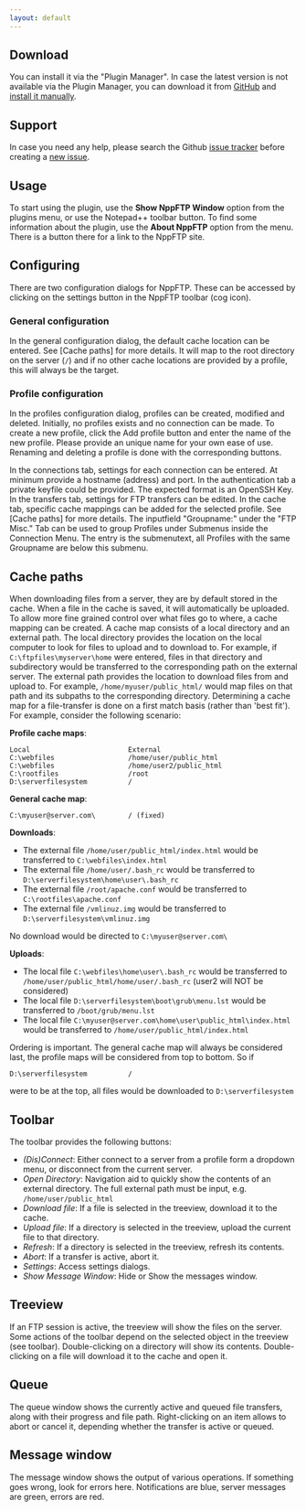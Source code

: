 ```yaml
---
layout: default
---
```


## Download

You can install it via the "Plugin Manager". In case the latest version is not available via the Plugin Manager, you can download it from [GitHub](https://github.com/ashkulz/NppFTP/releases/latest) and [install it manually](http://docs.notepad-plus-plus.org/index.php?title=Plugin_Development#How_to_install_a_plugin).

## Support

In case you need any help, please search the Github [issue tracker](https://github.com/ashkulz/NppFTP/issues) before creating a [new issue](https://github.com/ashkulz/NppFTP/issues/new).

## Usage

To start using the plugin, use the **Show NppFTP Window** option from the plugins menu, or use the Notepad++ toolbar button. To find some information about the plugin, use the **About NppFTP** option from the menu. There is a button there for a link to the NppFTP site.

## Configuring
There are two configuration dialogs for NppFTP. These can be accessed by clicking on the settings button in the NppFTP toolbar (cog icon).

### General configuration
In the general configuration dialog, the default cache location can be entered. See [Cache paths] for more details. It will map to the root directory on the server (`/`) and if no other cache locations are provided by a profile, this will always be the target.

### Profile configuration
In the profiles configuration dialog, profiles can be created, modified and deleted. Initially, no profiles exists and no connection can be made. To create a new profile, click the Add profile button and enter the name of the new profile. Please provide an unique name for your own ease of use. Renaming and deleting a profile is done with the corresponding buttons.

In the connections tab, settings for each connection can be entered. At minimum provide a hostname (address) and port. In the authentication tab a private keyfile could be provided. The expected format is an OpenSSH Key. In the transfers tab, settings for FTP transfers can be edited. In the cache tab, specific cache mappings can be added for the selected profile. See [Cache paths] for more details. The inputfield "Groupname:" under the "FTP Misc." Tab can be used to group Profiles under Submenus inside the Connection Menu. The entry is the submenutext, all Profiles with the same Groupname are below this submenu.

## Cache paths
When downloading files from a server, they are by default stored in the cache. When a file in the cache is saved, it will automatically be uploaded. To allow more fine grained control over what files go to where, a cache mapping can be created. A cache map consists of a local directory and an external path. The local directory provides the location on the local computer to look for files to upload and to download to. For example, if `C:\ftpfiles\myserver\home` were entered, files in that directory and subdirectory would be transferred to the corresponding path on the external server. The external path provides the location to download files from and upload to. For example, `/home/myuser/public_html/` would map files on that path and its subpaths to the corresponding directory. Determining a cache map for a file-transfer is done on a first match basis (rather than 'best fit'). For example, consider the following scenario:

**Profile cache maps**:
```
Local                        External
C:\webfiles                  /home/user/public_html
C:\webfiles                  /home/user2/public_html
C:\rootfiles                 /root
D:\serverfilesystem          /
```

**General cache map**:
```
C:\myuser@server.com\        / (fixed)
```

**Downloads**:

* The external file `/home/user/public_html/index.html` would be transferred to `C:\webfiles\index.html`
* The external file `/home/user/.bash_rc` would be transferred to `D:\serverfilesystem\home\user\.bash_rc`
* The external file `/root/apache.conf` would be transferred to `C:\rootfiles\apache.conf`
* The external file `/vmlinuz.img` would be transferred to `D:\serverfilesystem\vmlinuz.img`

No download would be directed to `C:\myuser@server.com\`

**Uploads**:

* The local file `C:\webfiles\home\user\.bash_rc` would be transferred to `/home/user/public_html/home/user/.bash_rc` (user2 will NOT be considered)
* The local file `D:\serverfilesystem\boot\grub\menu.lst` would be transferred to `/boot/grub/menu.lst`
* The local file `C:\myuser@server.com\home\user\public_html\index.html` would be transferred to `/home/user/public_html/index.html`

Ordering is important. The general cache map will always be considered last, the profile maps will be considered from top to bottom. So if
```
D:\serverfilesystem          /
```
were to be at the top, all files would be downloaded to `D:\serverfilesystem`

## Toolbar

The toolbar provides the following buttons:

* _(Dis)Connect_: Either connect to a server from a profile form a dropdown menu, or disconnect from the current server.
* _Open Directory_: Navigation aid to quickly show the contents of an external directory. The full external path must be input, e.g. `/home/user/public_html`
* _Download file_: If a file is selected in the treeview, download it to the cache.
* _Upload file_: If a directory is selected in the treeview, upload the current file to that directory.
* _Refresh_: If a directory is selected in the treeview, refresh its contents.
* _Abort_: If a transfer is active, abort it.
* _Settings_: Access settings dialogs.
* _Show Message Window_: Hide or Show the messages window.

## Treeview
If an FTP session is active, the treeview will show the files on the server. Some actions of the toolbar depend on the selected object in the treeview (see toolbar). Double-clicking on a directory will show its contents. Double-clicking on a file will download it to the cache and open it.

## Queue

The queue window shows the currently active and queued file transfers, along with their progress and file path. Right-clicking on an item allows to abort or cancel it, depending whether the transfer is active or queued.

## Message window
The message window shows the output of various operations. If something goes wrong, look for errors here. Notifications are blue, server messages are green, errors are red.
